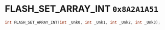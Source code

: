 # FLASH_SET_ARRAY_INT `0x8A2A1A51`

```cpp
int FLASH_SET_ARRAY_INT(int _Unk0, int _Unk1, int _Unk2, int _Unk3);
```